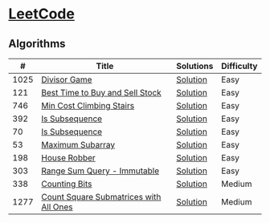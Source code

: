# [LeetCode](https://lgiteetcode.com/problemset/algorithms/) 

## Algorithms

|  #  |      Title     |   Solutions    | Difficulty        
|-----|----------------|---------------|-------------
|1025|[Divisor Game](https://leetcode.com/problems/divisor-game/)|[Solution](../master/solutions/dp/1025.java) |Easy
|121|[Best Time to Buy and Sell Stock](https://leetcode.com/problems/best-time-to-buy-and-sell-stock/)|[Solution](../master/solutions/dp/121.java) |Easy
|746|[Min Cost Climbing Stairs](https://leetcode.com/problems/min-cost-climbing-stairs/)|[Solution](../master/solutions/dp/746.java) |Easy
|392|[Is Subsequence](https://leetcode.com/problems/is-subsequence/)|[Solution](../master/solutions/dp/392.java) |Easy
|70|[Is Subsequence](https://leetcode.com/problems/climbing-stairs/)|[Solution](../master/solutions/dp/70.java) |Easy
|53|[Maximum Subarray](https://leetcode.com/problems/maximum-subarray/)|[Solution](../master/solutions/dp/53.java) |Easy
|198|[House Robber](https://leetcode.com/problems/house-robber/)|[Solution](../master/solutions/dp/198.java) |Easy
|303|[Range Sum Query - Immutable](https://leetcode.com/problems/range-sum-query-immutable/)|[Solution](../master/solutions/dp/303.java) |Easy
|338|[Counting Bits](https://leetcode.com/problems/counting-bits/)|[Solution](../master/solutions/dp/338.java) |Medium
|1277|[Count Square Submatrices with All Ones](https://leetcode.com/problems/count-square-submatrices-with-all-ones/)|[Solution](../master/solutions/dp/1277.java) |Medium